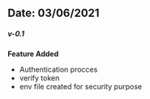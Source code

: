 ## Date: 03/06/2021

##### v-0.1

**Feature Added**

- Authentication procces
- verify token
- env file created for security purpose
